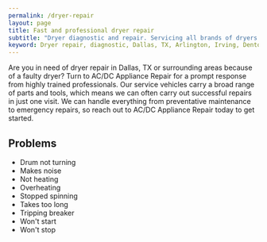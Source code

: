```yaml
---
permalink: /dryer-repair
layout: page
title: Fast and professional dryer repair
subtitle: "Dryer diagnostic and repair. Servicing all brands of dryers. We work in Dallas, TX and surrounding areas."
keyword: Dryer repair, diagnostic, Dallas, TX, Arlington, Irving, Denton, Lewisville, Plano, Carrollton, Frisco, Keller, Grapevine, Bedford, Euless, Southlake, Lake Dallas, Roanoke, Argyle, Hebron, Richardson, Corinth, Lantana, Copper Canyon, Highland Village, Double Oak, Watauga, Melody Hills, Richland Hills, North Richland Hills, Haltom City, Blue Mound
---
```


Are you in need of dryer repair in Dallas, TX or surrounding areas because of a faulty dryer? Turn to AC/DC Appliance Repair for a prompt response from highly trained professionals. Our service vehicles carry a broad range of parts and tools, which means we can often carry out successful repairs in just one visit. We can handle everything from preventative maintenance to emergency repairs, so reach out to AC/DC Appliance Repair today to get started.

## Problems
- Drum not turning
- Makes noise
- Not heating
- Overheating
- Stopped spinning
- Takes too long
- Tripping breaker
- Won't start
- Won't stop
